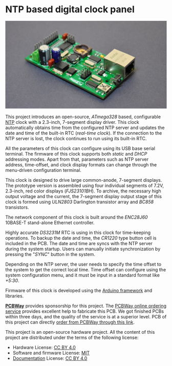 # NTP based digital clock panel

![Prototype version of NTP clock driver](https://raw.githubusercontent.com/dilshan/ntp-clock/main/resources/netclk-main.jpg)

This project introduces an open-source, *ATmega328* based, configurable [NTP](https://en.wikipedia.org/wiki/Network_Time_Protocol) clock with a 2.3-inch, 7-segment display driver. This clock automatically obtains time from the configured NTP server and updates the date and time of the built-in RTC (*real-time clock*). If the connection to the NTP server is lost, the clock continues to run using its built-in RTC.

All the parameters of this clock can configure using its USB base serial terminal. The firmware of this clock supports both *static* and *DHCP* addressing modes. Apart from that, parameters such as NTP server address, time-offset, and clock display formats can change through the menu-driven configuration terminal.

This clock is designed to drive large common-anode, 7-segment displays. The prototype version is assembled using four individual segments of 7.2V, 2.3-inch, red color displays (*FJS23101BH*). To archive, the necessary high output voltage and the current, the 7-segment display output stage of this clock is formed using *ULN2803* Darlington transistor array and *BC858* transistors.

The network component of this clock is built around the *ENC28J60* 10BASE-T stand-alone Ethernet controller.

Highly accurate *DS3231M* RTC is using in this clock for time-keeping operations. To backup the date and time, the *CR1220* type button cell is included in the PCB. The date and time are syncs with the NTP server during the system startup. Users can manually initiate synchronization by pressing the "*SYNC*" button in the system.

Depending on the NTP server, the user needs to specify the time offset to the system to get the correct local time. Time offset can configure using the system configuration menu, and it must be input in a standard format like *+5:30*.

Firmware of this clock is developed using the [Arduino framework](https://www.arduino.cc/en/software) and libraries.

[**PCBWay**](https://www.pcbway.com) provides sponsorship for this project. The [PCBWay online ordering service](https://www.pcbway.com/orderonline.aspx) provides excellent help to fabricate this PCB. We got finished PCBs within three days, and the quality of the service is at a superior level. PCB of this project can directly [order from PCBWay through this link](https://www.pcbway.com/project/shareproject/NTP_based_digital_clock_panel.html).

This project is an open-source hardware project. All the content of this project are distributed under the terms of the following license:

- Hardware License: [CC BY 4.0](https://creativecommons.org/licenses/by/4.0/)
- Software and firmware License: [MIT](https://github.com/dilshan/ntp-clock/blob/main/LICENSE)
- [Documentation](https://github.com/dilshan/ntp-clock/wiki) License: [CC BY 4.0](https://creativecommons.org/licenses/by/4.0/)

